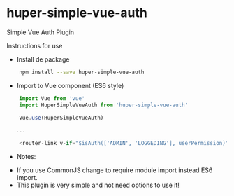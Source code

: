 # huper-simple-vue-auth
Simple Vue Auth Plugin

Instructions for use

- Install de package
```bash
    npm install --save huper-simple-vue-auth
```

- Import to Vue component (ES6 style)
```js
    import Vue from 'vue'
    import HuperSimpleVueAuth from 'huper-simple-vue-auth'

    Vue.use(HuperSimpleVueAuth)
   
   ...

    <router-link v-if="$isAuth(['ADMIN', 'LOGGEDING'], userPermission)" ...></router-link> // userPermission is a role from user loggedIn
```
* Notes: 
- If you use CommonJS change to require module import instead ES6 import.
- This plugin is very simple and not need options to use it!
